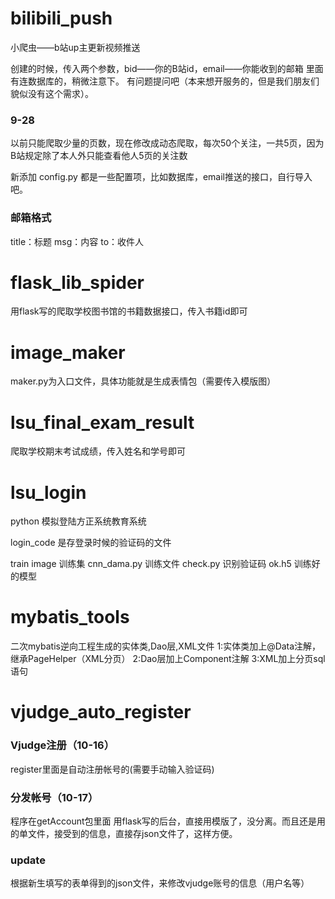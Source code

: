 # bilibili_push
小爬虫——b站up主更新视频推送

创建的时候，传入两个参数，bid——你的B站id，email——你能收到的邮箱
里面有连数据库的，稍微注意下。
有问题提问吧（本来想开服务的，但是我们朋友们貌似没有这个需求）。

### 9-28
以前只能爬取少量的页数，现在修改成动态爬取，每次50个关注，一共5页，因为B站规定除了本人外只能查看他人5页的关注数
 
新添加 config.py 都是一些配置项，比如数据库，email推送的接口，自行导入吧。

### 邮箱格式
 title：标题
 msg：内容
 to：收件人
 
 
# flask_lib_spider

用flask写的爬取学校图书馆的书籍数据接口，传入书籍id即可

# image_maker

maker.py为入口文件，具体功能就是生成表情包（需要传入模版图）

# lsu_final_exam_result

爬取学校期末考试成绩，传入姓名和学号即可

# lsu_login
python 模拟登陆方正系统教育系统

login_code 是存登录时候的验证码的文件

train
 image 训练集
 cnn_dama.py 训练文件
 check.py 识别验证码
 ok.h5 训练好的模型

# mybatis_tools
二次mybatis逆向工程生成的实体类,Dao层,XML文件
1:实体类加上@Data注解，继承PageHelper（XML分页）
2:Dao层加上Component注解
3:XML加上分页sql语句
# vjudge_auto_register
### Vjudge注册（10-16）
register里面是自动注册帐号的(需要手动输入验证码)
### 分发帐号（10-17）
程序在getAccount包里面
用flask写的后台，直接用模版了，没分离。而且还是用的单文件，接受到的信息，直接存json文件了，这样方便。
### update
根据新生填写的表单得到的json文件，来修改vjudge账号的信息（用户名等）


